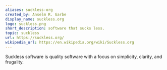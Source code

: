 ```yaml
---
aliases: suckless-org
created_by: Anselm R. Garbe
display_name: suckless.org
logo: suckless.png
short_description: software that sucks less.
topic: suckless
url: https://suckless.org/
wikipedia_url: https://en.wikipedia.org/wiki/Suckless.org
---
```

Suckless software is quality software with a focus on simplicity, clarity, and frugality.
